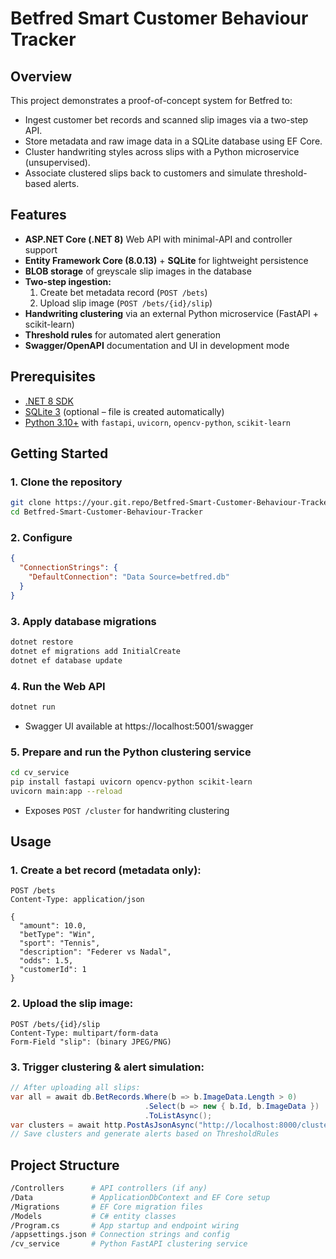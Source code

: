 
# Betfred Smart Customer Behaviour Tracker

## Overview
This project demonstrates a proof-of-concept system for Betfred to:
- Ingest customer bet records and scanned slip images via a two-step API.
- Store metadata and raw image data in a SQLite database using EF Core.
- Cluster handwriting styles across slips with a Python microservice (unsupervised).
- Associate clustered slips back to customers and simulate threshold-based alerts.


## Features
- **ASP.NET Core (.NET 8)** Web API with minimal-API and controller support
- **Entity Framework Core (8.0.13)** + **SQLite** for lightweight persistence
- **BLOB storage** of greyscale slip images in the database
- **Two-step ingestion:**
  1. Create bet metadata record (`POST /bets`)
  2. Upload slip image (`POST /bets/{id}/slip`)
- **Handwriting clustering** via an external Python microservice (FastAPI + scikit-learn)
- **Threshold rules** for automated alert generation
- **Swagger/OpenAPI** documentation and UI in development mode


## Prerequisites
- [.NET 8 SDK](https://dotnet.microsoft.com/download)
- [SQLite 3](https://www.sqlite.org/download.html) (optional – file is created automatically)
- [Python 3.10+](https://www.python.org/downloads/) with `fastapi`, `uvicorn`, `opencv-python`, `scikit-learn`
## Getting Started
### 1. Clone the repository
```bash
git clone https://your.git.repo/Betfred-Smart-Customer-Behaviour-Tracker.git
cd Betfred-Smart-Customer-Behaviour-Tracker
```

### 2. Configure
```JSON
{
  "ConnectionStrings": {
    "DefaultConnection": "Data Source=betfred.db"
  }
}
```

### 3. Apply database migrations
```bash
dotnet restore
dotnet ef migrations add InitialCreate
dotnet ef database update
```

### 4. Run the Web API
```bash
dotnet run
```
- Swagger UI available at https://localhost:5001/swagger

### 5. Prepare and run the Python clustering service
```bash
cd cv_service
pip install fastapi uvicorn opencv-python scikit-learn
uvicorn main:app --reload
```
- Exposes `POST /cluster` for handwriting clustering
## Usage
### 1. Create a bet record (metadata only):
```http
POST /bets
Content-Type: application/json

{
  "amount": 10.0,
  "betType": "Win",
  "sport": "Tennis",
  "description": "Federer vs Nadal",
  "odds": 1.5,
  "customerId": 1
}
```
### 2. Upload the slip image:
```http
POST /bets/{id}/slip
Content-Type: multipart/form-data
Form-Field "slip": (binary JPEG/PNG)
```
### 3. Trigger clustering & alert simulation:
```csharp
// After uploading all slips:
var all = await db.BetRecords.Where(b => b.ImageData.Length > 0)
                              .Select(b => new { b.Id, b.ImageData })
                              .ToListAsync();
var clusters = await http.PostAsJsonAsync("http://localhost:8000/cluster", all);
// Save clusters and generate alerts based on ThresholdRules
```
## Project Structure
```bash
/Controllers      # API controllers (if any)
/Data             # ApplicationDbContext and EF Core setup
/Migrations       # EF Core migration files
/Models           # C# entity classes
/Program.cs       # App startup and endpoint wiring
/appsettings.json # Connection strings and config
/cv_service       # Python FastAPI clustering service
```
